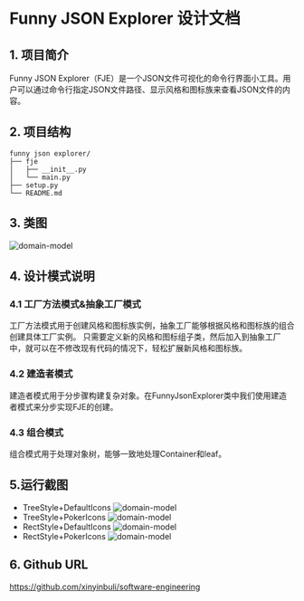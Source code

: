 # Funny JSON Explorer 设计文档

## 1. 项目简介
Funny JSON Explorer（FJE）是一个JSON文件可视化的命令行界面小工具。用户可以通过命令行指定JSON文件路径、显示风格和图标族来查看JSON文件的内容。

## 2. 项目结构
```shell
funny json explorer/
├── fje
│   ├── __init__.py
│   └── main.py
├── setup.py
└── README.md
```

## 3. 类图
![domain-model](\image\类图.png)

## 4. 设计模式说明
### 4.1 工厂方法模式&抽象工厂模式
工厂方法模式用于创建风格和图标族实例，抽象工厂能够根据风格和图标族的组合创建具体工厂实例。
只需要定义新的风格和图标组子类，然后加入到抽象工厂中，就可以在不修改现有代码的情况下，轻松扩展新风格和图标族。

### 4.2 建造者模式
建造者模式用于分步骤构建复杂对象。在FunnyJsonExplorer类中我们使用建造者模式来分步实现FJE的创建。

### 4.3 组合模式
组合模式用于处理对象树，能够一致地处理Container和leaf。

## 5.运行截图
- TreeStyle+DefaultIcons
![domain-model](\image\tree+default.png)
- TreeStyle+PokerIcons
![domain-model](\image\tree+poker.png)
- RectStyle+DefaultIcons
![domain-model](\image\rect+default.png)
- RectStyle+PokerIcons
![domain-model](\image\rect+poker.png)

## 6. Github URL
https://github.com/xinyinbuli/software-engineering